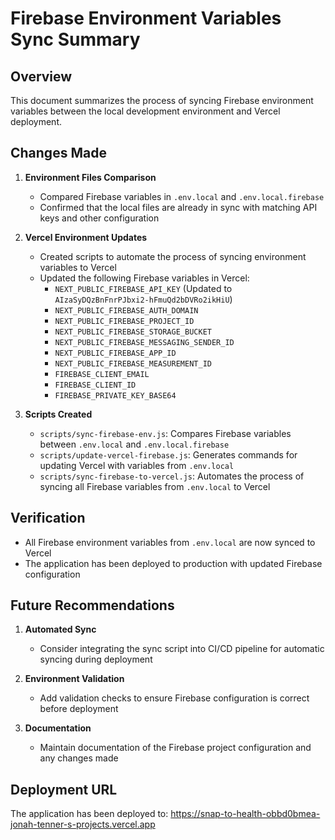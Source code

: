 # Firebase Environment Variables Sync Summary

## Overview

This document summarizes the process of syncing Firebase environment variables between the local development environment and Vercel deployment.

## Changes Made

1. **Environment Files Comparison**
   - Compared Firebase variables in `.env.local` and `.env.local.firebase`
   - Confirmed that the local files are already in sync with matching API keys and other configuration

2. **Vercel Environment Updates**
   - Created scripts to automate the process of syncing environment variables to Vercel
   - Updated the following Firebase variables in Vercel:
     - `NEXT_PUBLIC_FIREBASE_API_KEY` (Updated to `AIzaSyDQzBnFnrPJbxi2-hFmuQd2bDVRo2ikHiU`)
     - `NEXT_PUBLIC_FIREBASE_AUTH_DOMAIN`
     - `NEXT_PUBLIC_FIREBASE_PROJECT_ID`
     - `NEXT_PUBLIC_FIREBASE_STORAGE_BUCKET`
     - `NEXT_PUBLIC_FIREBASE_MESSAGING_SENDER_ID`
     - `NEXT_PUBLIC_FIREBASE_APP_ID`
     - `NEXT_PUBLIC_FIREBASE_MEASUREMENT_ID`
     - `FIREBASE_CLIENT_EMAIL`
     - `FIREBASE_CLIENT_ID`
     - `FIREBASE_PRIVATE_KEY_BASE64`

3. **Scripts Created**
   - `scripts/sync-firebase-env.js`: Compares Firebase variables between `.env.local` and `.env.local.firebase`
   - `scripts/update-vercel-firebase.js`: Generates commands for updating Vercel with variables from `.env.local`
   - `scripts/sync-firebase-to-vercel.js`: Automates the process of syncing all Firebase variables from `.env.local` to Vercel

## Verification

- All Firebase environment variables from `.env.local` are now synced to Vercel
- The application has been deployed to production with updated Firebase configuration

## Future Recommendations

1. **Automated Sync**
   - Consider integrating the sync script into CI/CD pipeline for automatic syncing during deployment

2. **Environment Validation**
   - Add validation checks to ensure Firebase configuration is correct before deployment

3. **Documentation**
   - Maintain documentation of the Firebase project configuration and any changes made

## Deployment URL

The application has been deployed to:
https://snap-to-health-obbd0bmea-jonah-tenner-s-projects.vercel.app 